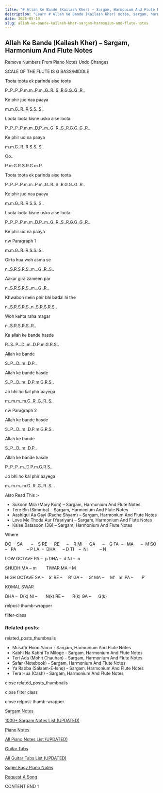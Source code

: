 ```yaml
---
title: "# Allah Ke Bande (Kailash Kher) – Sargam, Harmonium And Flute Notes"
description: "Learn # Allah Ke Bande (Kailash Kher) notes, sargam, harmonium notations and flute notes. Easy step-by-step tutorial for beginners."
date: 2025-05-19
slug: allah-ke-bande-kailash-kher-sargam-harmonium-and-flute-notes
---
```


## Allah Ke Bande (Kailash Kher) – Sargam, Harmonium And Flute Notes

Remove Numbers From Piano Notes
Undo Changes

SCALE OF THE FLUTE IS G BASS/MIDDLE

Toota toota ek parinda aise toota

P..P..P..P.m.m..P.m..G..R..S..R.G.G..G..R..

Ke phir jud naa paaya

m.m.G..R..R.S.S..S..

Loota loota kisne usko aise loota

P..P..P..P.m.m..D.P..m..G..R..S..R.G.G..G..R..

Ke phir ud na paaya

m.m.G..R..R.S.S..S..

Oo..

P.m.G.R.S.R.G.m.P.

Toota toota ek parinda aise toota

P..P..P..P.m.m..P.m..G..R..S..R.G.G..G..R..

Ke phir jud naa paaya

m.m.G..R..R.S.S..S..

Loota loota kisne usko aise loota

P..P..P..P.m.m..D.P..m..G..R..S..R.G.G..G..R..

Ke phir ud na paaya

nw Paragraph 1

m.m.G..R..R.S.S..S..

Girta hua woh asma se

n..S.R.S.R.S..m…G..R..S..

Aakar gira zameen par

n..S.R.S.R.S..m…G..R..

Khwabon mein phir bhi badal hi the

n..S.R.S.R.S..n..S.R.S.R.S..

Woh kehta raha magar

n..S.R.S.R.S..R..

Ke allah ke bande hasde

R..S..P…D..m..D.P.m.G.R.S..

Allah ke bande

S..P…D..m..D.P..

Allah ke bande hasde

S..P…D..m..D.P.m.G.R.S..

Jo bhi ho kal phir aayega

m..m.m..m.G..R..G..R..S..

nw Paragraph 2

Allah ke bande hasde

S..P…D..m..D.P.m.G.R.S..

Allah ke bande

S..P…D..m..D.P..

Allah ke bande hasde

P..P..P..m..D.P.m.G.R.S..

Jo bhi ho kal phir aayega

m..m.m..m.G..R..G..R..S…

Also Read This :-

* Sukoon Mila (Mary Kom) – Sargam, Harmonium And Flute Notes
* Tere Bin (Simmba) – Sargam, Harmonium And Flute Notes
* Aashiqui Aa Gayi (Radhe Shyam) – Sargam, Harmonium And Flute Notes
* Love Me Thoda Aur (Yaariyan) – Sargam, Harmonium And Flute Notes
* Kaise Bataaoon (3G) – Sargam, Harmonium And Flute Notes

Where

DO –  SA       –    S
RE  –  RE      –    R
MI  –  GA      –    G
FA  –   MA      –  M
SO  –   PA         – P
LA  –  DHA      – D
TI    –  NI          – N

LOW OCTAVE
PA –  p
DHA –  d
NI –  n

SHUDH MA – m        TIWAR MA – M

HIGH OCTAVE
SA –    S’
RE –     R’
GA –     G’
MA –     M’   m’
PA –       P’

KOMAL SWAR

DHA –  D(k)
NI –       N(k)
RE –       R(k)
GA –      G(k)

relpost-thumb-wrapper

filter-class

### Related posts:

related_posts_thumbnails

* Musafir Hoon Yaron - Sargam, Harmonium And Flute Notes
* Kabhi Na Kabhi To Miloge - Sargam, Harmonium And Flute Notes
* Teri Ada (Mohit Chauhan) - Sargam, Harmonium And Flute Notes
* Safar (Notebook) - Sargam, Harmonium And Flute Notes
* Ya Rabba (Salaam-E-Ishq) - Sargam, Harmonium And Flute Notes
* Tera Hua (Cash) - Sargam, Harmonium And Flute Notes

close related_posts_thumbnails

close filter class

close relpost-thumb-wrapper

[Sargam Notes](https://www.notationsworld.com/sargam-notes.html)

[1000+ Sargam Notes List (UPDATED)](https://www.notationsworld.com/all-songs-list-sargam-notes.html)

[Piano Notes](https://www.notationsworld.com/piano-notes.html)

[All Piano Notes List (UPDATED)](https://www.notationsworld.com/all-songs-list-piano-notes.html)

[Guitar Tabs](https://www.notationsworld.com/guitar-tabs.html)

[All Guitar Tabs List (UPDATED)](https://www.notationsworld.com/all-songs-list-guitar-tabs.html)

[Super Easy Piano Notes](https://studywall.in/)

[Request A Song](https://www.notationsworld.com/request-a-song.html)

CONTENT END 1

